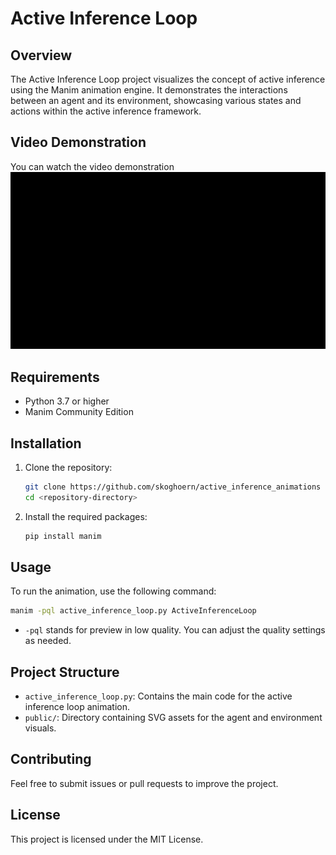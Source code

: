 # Active Inference Loop

## Overview

The Active Inference Loop project visualizes the concept of active inference using the Manim animation engine. It demonstrates the interactions between an agent and its environment, showcasing various states and actions within the active inference framework.

## Video Demonstration

You can watch the video demonstration
![Video Demonstration](public/ActiveInferenceLoop.gif)

## Requirements

- Python 3.7 or higher
- Manim Community Edition

## Installation

1. Clone the repository:

   ```bash
   git clone https://github.com/skoghoern/active_inference_animations
   cd <repository-directory>
   ```

2. Install the required packages:
   ```bash
   pip install manim
   ```

## Usage

To run the animation, use the following command:

```bash
manim -pql active_inference_loop.py ActiveInferenceLoop
```

- `-pql` stands for preview in low quality. You can adjust the quality settings as needed.

## Project Structure

- `active_inference_loop.py`: Contains the main code for the active inference loop animation.
- `public/`: Directory containing SVG assets for the agent and environment visuals.

## Contributing

Feel free to submit issues or pull requests to improve the project.

## License

This project is licensed under the MIT License.

